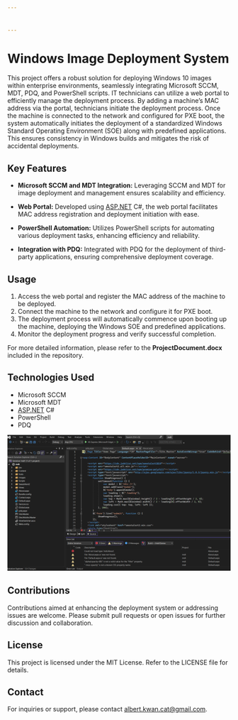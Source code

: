 ```yaml
---


---
```


<h1 id="windows-image-deployment-system">Windows Image Deployment System</h1>
<p>This project offers a robust solution for deploying Windows 10 images within enterprise environments, seamlessly integrating Microsoft SCCM, MDT, PDQ, and PowerShell scripts. IT technicians can utilize a web portal to efficiently manage the deployment process. By adding a machine’s MAC address via the portal, technicians initiate the deployment process. Once the machine is connected to the network and configured for PXE boot, the system automatically initiates the deployment of a standardized Windows Standard Operating Environment (SOE) along with predefined applications. This ensures consistency in Windows builds and mitigates the risk of accidental deployments.</p>
<h2 id="key-features">Key Features</h2>
<ul>
<li>
<p><strong>Microsoft SCCM and MDT Integration:</strong> Leveraging SCCM and MDT for image deployment and management ensures scalability and efficiency.</p>
</li>
<li>
<p><strong>Web Portal:</strong> Developed using <a href="http://ASP.NET">ASP.NET</a> C#, the web portal facilitates MAC address registration and deployment initiation with ease.</p>
</li>
<li>
<p><strong>PowerShell Automation:</strong> Utilizes PowerShell scripts for automating various deployment tasks, enhancing efficiency and reliability.</p>
</li>
<li>
<p><strong>Integration with PDQ:</strong> Integrated with PDQ for the deployment of third-party applications, ensuring comprehensive deployment coverage.</p>
</li>
</ul>
<h2 id="usage">Usage</h2>
<ol>
<li>Access the web portal and register the MAC address of the machine to be deployed.</li>
<li>Connect the machine to the network and configure it for PXE boot.</li>
<li>The deployment process will automatically commence upon booting up the machine, deploying the Windows SOE and predefined applications.</li>
<li>Monitor the deployment progress and verify successful completion.</li>
</ol>
<p>For more detailed information, please refer to the <strong>ProjectDocument.docx</strong> included in the repository.</p>
<h2 id="technologies-used">Technologies Used</h2>
<ul>
<li>Microsoft SCCM</li>
<li>Microsoft MDT</li>
<li><a href="http://ASP.NET">ASP.NET</a> C#</li>
<li>PowerShell</li>
<li>PDQ</li>
</ul>
<p><img src="https://github.com/albert-projects/sccm-windows-image-deploying/blob/master/screenshot1.png" alt="Screenshot"></p>
<h2 id="contributions">Contributions</h2>
<p>Contributions aimed at enhancing the deployment system or addressing issues are welcome. Please submit pull requests or open issues for further discussion and collaboration.</p>
<h2 id="license">License</h2>
<p>This project is licensed under the MIT License. Refer to the LICENSE file for details.</p>
<h2 id="contact">Contact</h2>
<p>For inquiries or support, please contact <a href="mailto:albert.kwan.cat@gmail.com">albert.kwan.cat@gmail.com</a>.</p>


